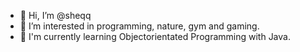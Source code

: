 - 👋 Hi, I’m @sheqq
- 👀 I’m interested in programming, nature, gym and gaming.
- 💭 I'm currently learning Objectorientated Programming with Java.


<!---
sheqq/sheqq is a ✨ special ✨ repository because its `README.md` (this file) appears on your GitHub profile.
You can click the Preview link to take a look at your changes.
--->
